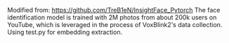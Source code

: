 Modified from: https://github.com/TreB1eN/InsightFace_Pytorch
The face identification model is trained with 2M photos from about 200k users on YouTube, which is leveraged in the process of VoxBlink2's data collection.
Using test.py for embedding extraction.